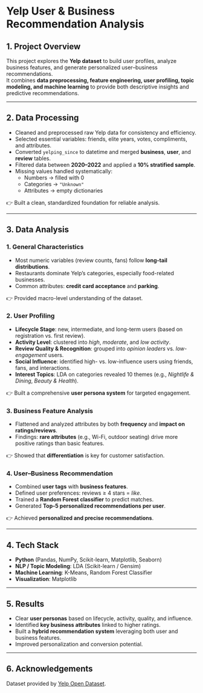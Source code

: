 # Yelp User & Business Recommendation Analysis

## 1. Project Overview
This project explores the **Yelp dataset** to build user profiles, analyze business features, and generate personalized user–business recommendations.  
It combines **data preprocessing, feature engineering, user profiling, topic modeling, and machine learning** to provide both descriptive insights and predictive recommendations.

---

## 2. Data Processing
- Cleaned and preprocessed raw Yelp data for consistency and efficiency.
- Selected essential variables: friends, elite years, votes, compliments, and attributes.
- Converted `yelping_since` to datetime and merged **business**, **user**, and **review** tables.
- Filtered data between **2020–2022** and applied a **10% stratified sample**.
- Missing values handled systematically:
  - Numbers → filled with 0  
  - Categories → `"Unknown"`  
  - Attributes → empty dictionaries  

👉 Built a clean, standardized foundation for reliable analysis.

---

## 3. Data Analysis

### 1. General Characteristics
- Most numeric variables (review counts, fans) follow **long-tail distributions**.
- Restaurants dominate Yelp’s categories, especially food-related businesses.
- Common attributes: **credit card acceptance** and **parking**.  

👉 Provided macro-level understanding of the dataset.


### 2. User Profiling
- **Lifecycle Stage**: new, intermediate, and long-term users (based on registration vs. first review).  
- **Activity Level**: clustered into *high*, *moderate*, and *low activity*.  
- **Review Quality & Recognition**: grouped into *opinion leaders* vs. *low-engagement* users.  
- **Social Influence**: identified high- vs. low-influence users using friends, fans, and interactions.  
- **Interest Topics**: LDA on categories revealed 10 themes (e.g., *Nightlife & Dining*, *Beauty & Health*).  

👉 Built a comprehensive **user persona system** for targeted engagement.


### 3. Business Feature Analysis
- Flattened and analyzed attributes by both **frequency** and **impact on ratings/reviews**.
- Findings: **rare attributes** (e.g., Wi-Fi, outdoor seating) drive more positive ratings than basic features.  

👉 Showed that **differentiation** is key for customer satisfaction.


### 4. User–Business Recommendation
- Combined **user tags** with **business features**.
- Defined user preferences: reviews ≥ 4 stars = *like*.  
- Trained a **Random Forest classifier** to predict matches.
- Generated **Top-5 personalized recommendations per user**.  

👉 Achieved **personalized and precise recommendations**.

---

## 4. Tech Stack
- **Python** (Pandas, NumPy, Scikit-learn, Matplotlib, Seaborn)  
- **NLP / Topic Modeling**: LDA (Scikit-learn / Gensim)  
- **Machine Learning**: K-Means, Random Forest Classifier  
- **Visualization**: Matplotlib  

---

## 5. Results
- Clear **user personas** based on lifecycle, activity, quality, and influence.
- Identified **key business attributes** linked to higher ratings.
- Built a **hybrid recommendation system** leveraging both user and business features.
- Improved personalization and conversion potential.

---

## 6. Acknowledgements
Dataset provided by [Yelp Open Dataset](https://business.yelp.com/data/resources/open-dataset/).
